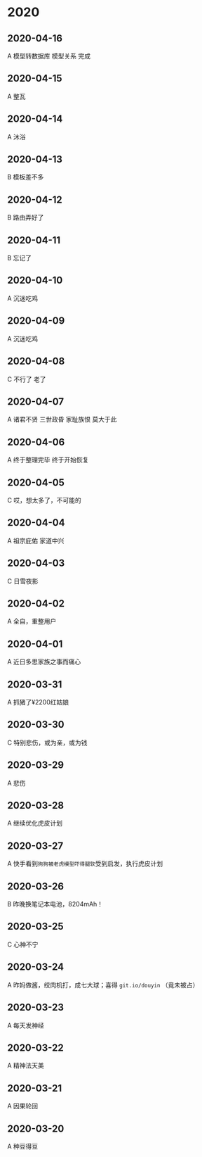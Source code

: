 # 2020

## 2020-04-16
A 模型转数据库 模型关系 完成

## 2020-04-15
A 整瓦

## 2020-04-14
A 沐浴

## 2020-04-13
B 模板差不多

## 2020-04-12
B 路由弄好了

## 2020-04-11
B 忘记了

## 2020-04-10
A 沉迷吃鸡

## 2020-04-09
A 沉迷吃鸡

## 2020-04-08
C 不行了 老了

## 2020-04-07
A 诸君不贤 三世政昏 家耻族恨 莫大于此

## 2020-04-06
A 终于整理完毕 终于开始恢复

## 2020-04-05
C 哎，想太多了，不可能的

## 2020-04-04
A 祖宗庇佑 家道中兴

## 2020-04-03
C 日雪夜影

## 2020-04-02
A 全自，重整用户

## 2020-04-01
A 近日多思家族之事而痛心

## 2020-03-31
A 抓猪了¥2200红姑娘

## 2020-03-30
C 特别悲伤，或为亲，或为钱

## 2020-03-29
A 悲伤

## 2020-03-28
A 继续优化虎皮计划

## 2020-03-27
A 快手看到`狗狗被老虎模型吓得腿软`受到启发，执行虎皮计划

## 2020-03-26
B 昨晚换笔记本电池，8204mAh！

## 2020-03-25
C 心神不宁

## 2020-03-24
A 昨妈做酱，绞肉机打，成七大球；喜得 `git.io/douyin` （竟未被占）

## 2020-03-23
A 每天发神经

## 2020-03-22
A 精神法天美

## 2020-03-21
A 因果轮回

## 2020-03-20
A 种豆得豆
